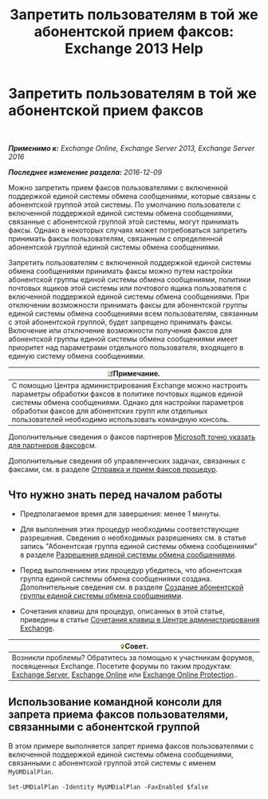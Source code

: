 ﻿---
title: 'Запретить пользователям в той же абонентской прием факсов: Exchange 2013 Help'
TOCTitle: Запретить пользователям в той же абонентской прием факсов
ms:assetid: 4fc66414-c950-4bca-ac20-4e489f288d06
ms:mtpsurl: https://technet.microsoft.com/ru-ru/library/Bb201688(v=EXCHG.150)
ms:contentKeyID: 52059141
ms.date: 05/22/2018
mtps_version: v=EXCHG.150
ms.translationtype: MT
---

# Запретить пользователям в той же абонентской прием факсов

 

_**Применимо к:** Exchange Online, Exchange Server 2013, Exchange Server 2016_

_**Последнее изменение раздела:** 2016-12-09_

Можно запретить прием факсов пользователями с включенной поддержкой единой системы обмена сообщениями, которые связаны с абонентской группой этой системы. По умолчанию пользователи с включенной поддержкой единой системы обмена сообщениями, связанные с абонентской группой этой системы, могут принимать факсы. Однако в некоторых случаях может потребоваться запретить принимать факсы пользователям, связанным с определенной абонентской группой единой системы обмена сообщениями.

Запретить пользователям с включенной поддержкой единой системы обмена сообщениями принимать факсы можно путем настройки абонентской группы единой системы обмена сообщениями, политики почтовых ящиков этой системы или почтового ящика пользователя с включенной поддержкой единой системы обмена сообщениями. При отключении возможности принимать факсы для абонентской группы единой системы обмена сообщениями всем пользователям, связанным с этой абонентской группой, будет запрещено принимать факсы. Включение или отключение возможности получения факсов для абонентской группы единой системы обмена сообщениями имеет приоритет над параметрами отдельного пользователя, входящего в единую систему обмена сообщениями.

<table>
<thead>
<tr class="header">
<th><img src="images/JJ126620.note(EXCHG.150).gif" title="Примечание" alt="Примечание" />Примечание.</th>
</tr>
</thead>
<tbody>
<tr class="odd">
<td>С помощью Центра администрирования Exchange можно настроить параметры обработки факсов в политике почтовых ящиков единой системы обмена сообщениями. Однако для настройки параметров обработки факсов для абонентских групп или отдельных пользователей необходимо использовать командную консоль.</td>
</tr>
</tbody>
</table>


Дополнительные сведения о факсов партнеров [Microsoft точно указать для партнеров факсов](https://go.microsoft.com/fwlink/?linkid=190238)см.

Дополнительные сведения об управленческих задачах, связанных с факсами, см. в разделе [Отправка и прием факсов процедур](faxing-procedures-exchange-2013-help.md).

## Что нужно знать перед началом работы

  - Предполагаемое время для завершения: менее 1 минуты.

  - Для выполнения этих процедур необходимы соответствующие разрешения. Сведения о необходимых разрешениях см. в статье запись "Абонентская группа единой системы обмена сообщениями" в разделе [Разрешения единой системы обмена сообщениями](unified-messaging-permissions-exchange-2013-help.md).

  - Перед выполнением этих процедур убедитесь, что абонентская группа единой системы обмена сообщениями создана. Дополнительные сведения см. в разделе [Создание абонентской группы единой системы обмена сообщениями](create-a-um-dial-plan-exchange-2013-help.md).

  - Сочетания клавиш для процедур, описанных в этой статье, приведены в статье [Сочетания клавиш в Центре администрирования Exchange](keyboard-shortcuts-in-the-exchange-admin-center-exchange-online-protection-help.md).

<table>
<thead>
<tr class="header">
<th><img src="images/Bb124558.tip(EXCHG.150).gif" title="Совет" alt="Совет" />Совет.</th>
</tr>
</thead>
<tbody>
<tr class="odd">
<td>Возникли проблемы? Обратитесь за помощью к участникам форумов, посвященных Exchange. Посетите форумы по таким продуктам: <a href="https://go.microsoft.com/fwlink/p/?linkid=60612">Exchange Server</a>, <a href="https://go.microsoft.com/fwlink/p/?linkid=267542">Exchange Online</a> или <a href="https://go.microsoft.com/fwlink/p/?linkid=285351">Exchange Online Protection</a>..</td>
</tr>
</tbody>
</table>


## Использование командной консоли для запрета приема факсов пользователями, связанными с абонентской группой

В этом примере выполняется запрет приема факсов пользователями с включенной поддержкой единой системы обмена сообщениями, связанными с абонентской группой этой системы с именем `MyUMDialPlan`.

    Set-UMDialPlan -Identity MyUMDialPlan -FaxEnabled $false

